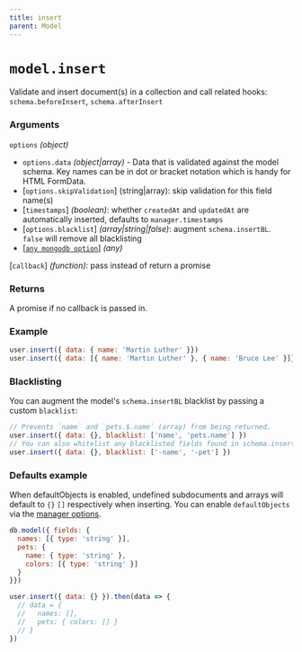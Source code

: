 ```yaml
---
title: insert
parent: Model
---
```


# `model.insert`

Validate and insert document(s) in a collection and call related hooks: `schema.beforeInsert`,  `schema.afterInsert`

### Arguments

`options` *(object)*

- `options.data` *(object\|array)* - Data that is validated against the model schema. Key names can be in dot or bracket notation which is handy for HTML FormData.
- [`options.skipValidation`] (string\|array): skip validation for this field name(s)
- [`timestamps`] *(boolean)*: whether `createdAt` and `updatedAt` are automatically inserted, defaults to `manager.timestamps`
- [`options.blacklist`] *(array\|string\|false)*: augment `schema.insertBL`. `false` will remove all blacklisting
- [[`any mongodb option`](http://mongodb.github.io/node-mongodb-native/3.2/api/Collection.html#insert)] *(any)*

[`callback`] *(function)*: pass instead of return a promise

### Returns

A promise if no callback is passed in.

### Example

```js
user.insert({ data: { name: 'Martin Luther' }})
user.insert({ data: [{ name: 'Martin Luther' }, { name: 'Bruce Lee' }]})
```

### Blacklisting

You can augment the model's `schema.insertBL` blacklist by passing a custom `blacklist`:

```js
// Prevents `name` and `pets.$.name` (array) from being returned.
user.insert({ data: {}, blacklist: ['name', 'pets.name'] })
// You can also whitelist any blacklisted fields found in schema.insertBL
user.insert({ data: {}, blacklist: ['-name', '-pet'] })
```

### Defaults example

When defaultObjects is enabled, undefined subdocuments and arrays will default to `{}` `[]` respectively when inserting. You can enable `defaultObjects` via the [manager options](../manager#arguments).

```js
db.model({ fields: {
  names: [{ type: 'string' }],
  pets: {
    name: { type: 'string' },
    colors: [{ type: 'string' }]
  }
}})

user.insert({ data: {} }).then(data => {
  // data = {
  //   names: [],
  //   pets: { colors: [] }
  // }
})
```
